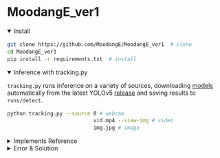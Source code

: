 # MoodangE_ver1

<details open>
<summary>Install</summary>

```bash
git clone https://github.com/MoodangE/MoodangE_ver1  # clone
cd MoodangE_ver1
pip install -r requirements.txt  # install
```

</details>
<details open>
<summary>Inference with tracking.py</summary>

`tracking.py` runs inference on a variety of sources,
downloading [models](https://github.com/ultralytics/yolov5/tree/master/models) automatically from
the latest YOLOv5 [release](https://github.com/ultralytics/yolov5/releases) and saving results to `runs/detect`.

```bash
python tracking.py --source 0 # webcam
                            vid.mp4 --view-img # video
                            img.jpg # image
```

</details>
<details>
<summary>Implements Reference</summary>

+ [tensorturtle/classy-sort-yolov5](https://github.com/tensorturtle/classy-sort-yolov5) See How to Configure Two Repositories
+ [ultralytics/YOLOv5]( https://github.com/ultralytics/yolov5) With No Modifications
+ [abewley/SORT](https://github.com/abewley/sort) With minor Modifications

</details>


<details>
<summary>Error & Solution</summary>

1. PyCharm으로 구동해볼 때 classy-sort-yolov5의 ****classy_track****의 58번째 줄의
   **from sort import ***에서 오류가 발생

   **해결책 >** PyCharm 프로젝트 안에서 두개의 프로젝트를 **일반 폴더**가 아닌 **소스** 형태로 바꾸면 정상으로 import 됨

   ![Untitled](asset/error1_1.png)

   **↓** 정상 import 된 화면

   ![Untitled](asset/error1_2.png)
   ####
2. classy-sort-yolov5/yolov5/weights/download_weights.sh의 파일이 정상 작동하지 않아 yolov5s.pt 파일을 정상적으로 다운로드 하지 못함.

   **
   해결책 >** [https://github.com/ultralytics/yolov5/releases/download/v3.1/yolov5s.pt](https://github.com/ultralytics/yolov5/releases/download/v3.1/yolov5s.pt)
   를 통해 yolov5s.pt 파일을 다운로드 한뒤에 classy-sort-yolov5/yolov5/weights에 붙여넣음
   ####

3. (python classy_track.py --source 동영상 경로 --view-img) or  (python classy_track.py —source 0)를 실행시 발생하는 오류 (
   —view—img: 영상, 0: 웹캠)

   ![Untitled](asset/error3_1.png)

   **AttributeError: 'Upsample' object has no attribute 'recompute_scale_factor’라는 오류가 발생함.**

   **해결책 >** 출처 : https://github.com/ultralytics/yolov5/issues/6948
   ~\site-packages\torch\nn\modules\upsampling.py에서 154줄의 `recompute_scale_factor=self.recompute_scale_factor` 를
   주석처리하면 정상 작동

   ![Untitled](asset/error3_2.png)

   **↓** 정상 작동하며 Multiple Object Tracking (MOT)가 되는것을 볼 수 있음

   ![Untitled](asset/error3_3.png)

</details>